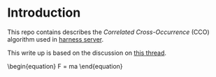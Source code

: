 # Introduction

This repo contains describes the _Correlated Cross-Occurrence_ (CCO) algorithm used in [harness server](https://github.com/actionml/harness).

This write up is based on the discussion on [this thread](https://groups.google.com/forum/?utm_medium=email&utm_source=footer#!topic/actionml-user/JAArqvI3gNk).


\begin{equation}
F = ma
\end{equation}